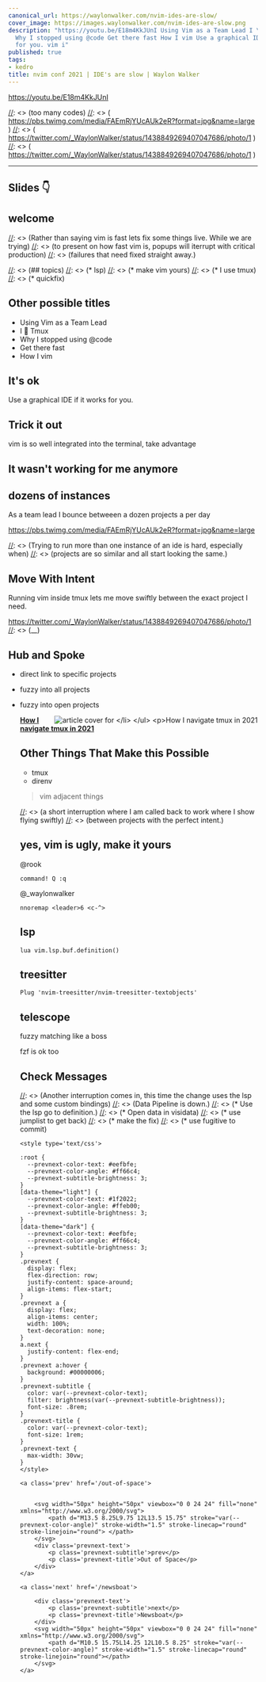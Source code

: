 ```yaml
---
canonical_url: https://waylonwalker.com/nvim-ides-are-slow/
cover_image: https://images.waylonwalker.com/nvim-ides-are-slow.png
description: "https://youtu.be/E18m4KkJUnI Using Vim as a Team Lead I \U0001F49C Tmux
  Why I stopped using @code Get there fast How I vim Use a graphical IDE if it works
  for you. vim i"
published: true
tags:
- kedro
title: nvim conf 2021 | IDE's are slow | Waylon Walker
---
```


https://youtu.be/E18m4KkJUnI

[//]: <> (## images)

[//]: <> (too many codes) [//]: <> ( https://pbs.twimg.com/media/FAEmRjYUcAUk2eR?format=jpg&name=large ) [//]: <> ( https://twitter.com/_WaylonWalker/status/1438849269407047686/photo/1 ) [//]: <> ( https://twitter.com/_WaylonWalker/status/1438849269407047686/photo/1 )

---

## Slides 👇

## welcome

[//]: <> (Rather than saying vim is fast lets fix some things live.  While we are trying) [//]: <> (to present on how fast vim is, popups will iterrupt with critical production) [//]: <> (failures that need fixed straight away.)

[//]: <> (## topics) [//]: <> (* lsp) [//]: <> (* make vim yours) [//]: <> (* I use tmux) [//]: <> (* quickfix)


## Other possible titles

* Using Vim as a Team Lead
* I 💜 Tmux
* Why I stopped using @code
* Get there fast
* How I vim


## It's ok

Use a graphical IDE if it works for you.

## Trick it out

vim is so well integrated into the terminal, take advantage

## It wasn't working for me anymore

[//]: <> (seriously,)

## dozens of instances

As a team lead I bounce betweeen a dozen projects a per day

https://pbs.twimg.com/media/FAEmRjYUcAUk2eR?format=jpg&name=large 

[//]: <> (Trying to run more than one instance of an ide is hard, especially when) [//]: <> (projects are so similar and all start looking the same.)

## Move With Intent

Running vim inside tmux lets me move swiftly between the exact project I need.

https://twitter.com/_WaylonWalker/status/1438849269407047686/photo/1 [//]: <> (__)

## Hub and Spoke

* direct link to specific projects
* fuzzy into all projects
* fuzzy into open projects



  <div class="onelinelink-wrapper">
      <a class="onelinelink" href="https://waylonwalker.com/tmux-nav-2021/">
          <img style="float: right;" align='right' src="https://images.waylonwalker.com/tmux-nav-2021-og_250x140.png" alt="article cover for 
 How I navigate tmux in 2021
"/>
          <p><strong>
 How I navigate tmux in 2021
</strong></p>
      </a>
  </div>


[//]: <> (I'm sure there are other ways do do this, I bet you can get a vim plugin to do this)

## Other Things That Make this Possible

* tmux
* direnv

> vim adjacent things

[//]: <> (## Check messages)


[//]: <> (a short interruption where I am called back to work where I show flying swiftly) [//]: <> (between projects with the perfect intent.)

## yes, vim is ugly, make it yours

@rook
``` vim
command! Q :q
```

@_waylonwalker
``` vim
nnoremap <leader>6 <c-^>
```


[//]: <> (__)

## lsp


``` vim
lua vim.lsp.buf.definition()
```

## treesitter


``` vim
Plug 'nvim-treesitter/nvim-treesitter-textobjects'
```

## telescope

fuzzy matching like a boss

fzf is ok too

## Check Messages

[//]: <> (Another interruption comes in, this time the change uses the lsp and some custom bindings) [//]: <> (Data Pipeline is down.) [//]: <> (* Use the lsp go to definition.) [//]: <> (* Open data in visidata) [//]: <> (* use jumplist to get back) [//]: <> (* make the fix) [//]: <> (* use fugitive to commit)
<div class='prevnext'>

    <style type='text/css'>

    :root {
      --prevnext-color-text: #eefbfe;
      --prevnext-color-angle: #ff66c4;
      --prevnext-subtitle-brightness: 3;
    }
    [data-theme="light"] {
      --prevnext-color-text: #1f2022;
      --prevnext-color-angle: #ffeb00;
      --prevnext-subtitle-brightness: 3;
    }
    [data-theme="dark"] {
      --prevnext-color-text: #eefbfe;
      --prevnext-color-angle: #ff66c4;
      --prevnext-subtitle-brightness: 3;
    }
    .prevnext {
      display: flex;
      flex-direction: row;
      justify-content: space-around;
      align-items: flex-start;
    }
    .prevnext a {
      display: flex;
      align-items: center;
      width: 100%;
      text-decoration: none;
    }
    a.next {
      justify-content: flex-end;
    }
    .prevnext a:hover {
      background: #00000006;
    }
    .prevnext-subtitle {
      color: var(--prevnext-color-text);
      filter: brightness(var(--prevnext-subtitle-brightness));
      font-size: .8rem;
    }
    .prevnext-title {
      color: var(--prevnext-color-text);
      font-size: 1rem;
    }
    .prevnext-text {
      max-width: 30vw;
    }
    </style>
    
    <a class='prev' href='/out-of-space'>
    

        <svg width="50px" height="50px" viewbox="0 0 24 24" fill="none" xmlns="http://www.w3.org/2000/svg">
            <path d="M13.5 8.25L9.75 12L13.5 15.75" stroke="var(--prevnext-color-angle)" stroke-width="1.5" stroke-linecap="round" stroke-linejoin="round"> </path>
        </svg>
        <div class='prevnext-text'>
            <p class='prevnext-subtitle'>prev</p>
            <p class='prevnext-title'>Out of Space</p>
        </div>
    </a>
    
    <a class='next' href='/newsboat'>
    
        <div class='prevnext-text'>
            <p class='prevnext-subtitle'>next</p>
            <p class='prevnext-title'>Newsboat</p>
        </div>
        <svg width="50px" height="50px" viewbox="0 0 24 24" fill="none" xmlns="http://www.w3.org/2000/svg">
            <path d="M10.5 15.75L14.25 12L10.5 8.25" stroke="var(--prevnext-color-angle)" stroke-width="1.5" stroke-linecap="round" stroke-linejoin="round"></path>
        </svg>
    </a>
  </div>